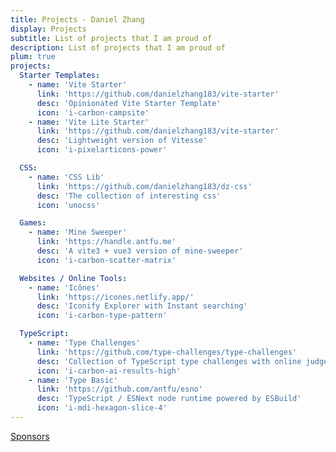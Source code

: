 ```yaml
---
title: Projects - Daniel Zhang
display: Projects
subtitle: List of projects that I am proud of
description: List of projects that I am proud of
plum: true
projects:
  Starter Templates:
    - name: 'Vite Starter'
      link: 'https://github.com/danielzhang183/vite-starter'
      desc: 'Opinionated Vite Starter Template'
      icon: 'i-carbon-campsite'
    - name: 'Vite Lite Starter'
      link: 'https://github.com/danielzhang183/vite-starter'
      desc: 'Lightweight version of Vitesse'
      icon: 'i-pixelarticons-power'

  CSS:
    - name: 'CSS Lib'
      link: 'https://github.com/danielzhang183/dz-css'
      desc: 'The collection of interesting css'
      icon: 'unocss'

  Games:
    - name: 'Mine Sweeper'
      link: 'https://handle.antfu.me'
      desc: 'A vite3 + vue3 version of mine-sweeper'
      icon: 'i-carbon-scatter-matrix'

  Websites / Online Tools:
    - name: 'Icônes'
      link: 'https://icones.netlify.app/'
      desc: 'Iconify Explorer with Instant searching'
      icon: 'i-carbon-type-pattern'

  TypeScript:
    - name: 'Type Challenges'
      link: 'https://github.com/type-challenges/type-challenges'
      desc: 'Collection of TypeScript type challenges with online judge'
      icon: 'i-carbon-ai-results-high'
    - name: 'Type Basic'
      link: 'https://github.com/antfu/esno'
      desc: 'TypeScript / ESNext node runtime powered by ESBuild'
      icon: 'i-mdi-hexagon-slice-4'
---
```


[Sponsors](/sponsors-list)

<ListProjects :projects="frontmatter.projects"/>
